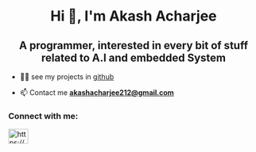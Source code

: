 <h1 align="center">Hi 👋, I'm Akash Acharjee</h1>
<h2 align="center">A programmer, interested in every bit of stuff related to A.I and embedded System</h2>

- 👨‍💻 see my projects in [github](https://github.com/Akash-nitA?tab=repositories)

- 📫 Contact me **akashacharjee212@gmail.com**

<h3 align="left">Connect with me:</h3>
<p align="left">

<a href="https://www.linkedin.com/in/akash-acharjee-b07909205/" target="blank"><img align="center" src="https://raw.githubusercontent.com/rahuldkjain/github-profile-readme-generator/master/src/images/icons/Social/linked-in-alt.svg" alt="https://www.linkedin.com/in/akash-acharjee-b07909205/" height="30" width="40" /></a>
